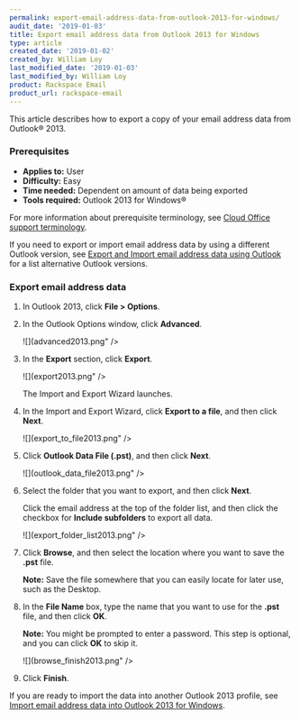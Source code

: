 ```yaml
---
permalink: export-email-address-data-from-outlook-2013-for-windows/
audit_date: '2019-01-03'
title: Export email address data from Outlook 2013 for Windows
type: article
created_date: '2019-01-02'
created_by: William Loy
last_modified_date: '2019-01-03'
last_modified_by: William Loy
product: Rackspace Email
product_url: rackspace-email
---
```


This article describes how to export a copy of your email address data from Outlook&reg; 2013.

### Prerequisites

- **Applies to:** User
- **Difficulty:** Easy
- **Time needed:** Dependent on amount of data being exported
- **Tools required:**  Outlook 2013 for Windows&reg;

For more information about prerequisite terminology, see [Cloud Office support terminology](/support/how-to/cloud-office-support-terminology).


If you need to export or import email address data by using a different Outlook version, see [Export and Import email address data using Outlook](/support/how-to/export-and-import-email-address-data-using-outlook) for a list alternative Outlook versions.

### Export email address data

1. In Outlook 2013, click **File > Options**.
2. In the Outlook Options window, click **Advanced**.

    ![](advanced2013.png" />

3. In the **Export** section, click **Export**.

    ![](export2013.png" />

    The Import and Export Wizard launches.

4. In the Import and Export Wizard, click **Export to a file**, and then click **Next**.

    ![](export_to_file2013.png" />

5. Click **Outlook Data File (.pst)**, and then click **Next**.

    ![](outlook_data_file2013.png" />

6. Select the folder that you want to export, and then click **Next**.

   Click the email address at the top of the folder list, and then click the checkbox for **Include subfolders** to export all data.

    ![](export_folder_list2013.png" />

8. Click **Browse**, and then select the location where you want to save the **.pst** file.

    **Note:** Save the file somewhere that you can easily locate for later use, such as the Desktop.

9. In the **File Name** box, type the name that you want to use for the **.pst** file, and then click **OK**.

    **Note:** You might be prompted to enter a password. This step is optional, and you can click **OK** to skip it.

    ![](browse_finish2013.png" />

10. Click **Finish**.

If you are ready to import the data into another Outlook 2013 profile, see [Import email address data into Outlook 2013 for Windows](/support/how-to/import-email-address-data-into-outlook-2013-for-windows).
